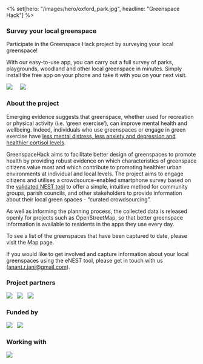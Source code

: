 <% set[hero: "/images/hero/oxford_park.jpg", headline: "Greenspace Hack"] %>

### Survey your local greenspace

Participate in the Greenspace Hack project by surveying your local greenspace!

With our easy-to-use app, you can carry out a full survey of parks, playgrounds, woodland and other local greenspace in minutes. Simply install the free app on your phone and take it with you on your next visit.

[<img src="/images/logos/app_store_189x63.png">](https://apps.apple.com/us/app/id1548769971) &nbsp; &nbsp;
[<img src="/images/logos/google_play_212x63.png">](https://play.google.com/store/apps/details?id=net.systemed.greenspace)


### About the project

Emerging evidence suggests that greenspace, whether used for recreation or physical activity (i.e. ‘green exercise’), can improve mental health and wellbeing. Indeed, individuals who use greenspaces or engage in green exercise have <a href="https://www.ncbi.nlm.nih.gov/pmc/articles/PMC5663018/">less mental distress, less anxiety and depression and healthier cortisol levels</a>.

GreenspaceHack aims to facilitate better design of greenspaces to promote health by providing robust evidence on which characteristics of greenspace citizens value most and which contribute to promoting healthier urban environments at individual and local levels. The project aims to engage citizens and utilises a crowdsource-enabled smartphone survey based on the <a href="https://www.sciencedirect.com/science/article/abs/pii/S1618866717301917">validated NEST tool</a> to offer a simple, intuitive method for community groups, parish councils, and other stakeholders to provide information about their local green spaces - “curated crowdsourcing”.

As well as informing the planning process, the collected data is released openly for projects such as OpenStreetMap, so that better greenspace information is available to residents in the apps they use every day.
 
To see a list of the greenspaces that have been captured to date, please visit the Map page.

If you would like to get involved and capture information about your local greenspaces using the eNEST tool, please get in touch with us (anant.r.jani@gmail.com).


### Project partners

[<img src="/images/logos/george_institute.png">](https://www.georgeinstitute.org) &nbsp;
[<img src="/images/logos/oxfordshire.png">](https://www.oxfordshire.gov.uk/) &nbsp;
[<img src="/images/logos/university_of_oxford.png">](https://www.ox.ac.uk/)

### Funded by

[<img src="/images/logos/research_england.png">](https://re.ukri.org) &nbsp;
[<img src="/images/logos/pitch_in.png">](https://pitch-in.ac.uk)

### Working with

[<img src="/images/logos/peak_urban.png">](https://www.peak-urban.org)

